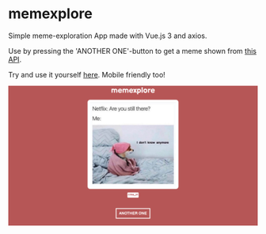 # memexplore

Simple meme-exploration App made with Vue.js 3 and axios.

Use by pressing the 'ANOTHER ONE'-button to get a meme shown from [this API](https://github.com/D3vd/Meme_Api).

Try and use it yourself [here](https://bucolic-shortbread-9a0211.netlify.app/). Mobile friendly too!

![Screenshot](screenshot.png)